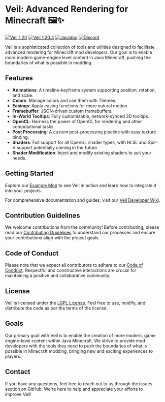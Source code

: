 # Veil: Advanced Rendering for Minecraft 🖼️✨

[![Veil 1.20](https://img.shields.io/maven-metadata/v?metadataUrl=https%3A%2F%2Fmaven.blamejared.com%2Ffoundry%2Fveil%2FVeil-common-1.20.1%2Fmaven-metadata.xml&label=Veil%201.20)](https://maven.blamejared.com/foundry/veil/Veil-common-1.20.1/)
[![Veil 1.20.4](https://img.shields.io/maven-metadata/v?metadataUrl=https%3A%2F%2Fmaven.blamejared.com%2Ffoundry%2Fveil%2FVeil-common-1.20.4%2Fmaven-metadata.xml&label=Veil%201.20.4)](https://maven.blamejared.com/foundry/veil/Veil-common-1.20.4/)
[![Javadoc](https://img.shields.io/badge/javadoc-latest-blue)](https://foundrymc.github.io/Veil/)
[![Discord](https://img.shields.io/discord/1022254439836430386.svg?label=Discord&logo=discord&color=blue)](https://discord.com/invite/2aqTX9QWKU)

Veil is a sophisticated collection of tools and utilities designed to facilitate advanced rendering for Minecraft mod developers. Our goal is to enable more modern game-engine level content in Java Minecraft, pushing the boundaries of what is possible in modding.

## Features

- **Animations**: A timeline-keyframe system supporting position, rotation, and scale.
- **Colors**: Manage colors and use them with Themes.
- **Easings**: Apply easing functions for more natural motion.
- **Framebuffer**: JSON-driven custom framebuffers.
- **In-World Tooltips**: Fully customizable, network-synced 3D tooltips.
- **OpenCL**: Harness the power of OpenCL for rendering and other computational tasks.
- **Post Processing**: A custom post-processing pipeline with easy texture binding.
- **Shaders**: Full support for all OpenGL shader types, with HLSL and Spir-V support potentially coming in the future.
- **Shader Modification**: Inject and modify existing shaders to suit your needs.

## Getting Started

Explore our [Example Mod](https://github.com/FoundryMC/veil-example-mod) to see Veil in action and learn how to integrate it into your projects.

For comprehensive documentation and guides, visit our [Veil Developer Wiki](https://github.com/FoundryMC/Veil/wiki).

## Contribution Guidelines

We welcome contributions from the community! Before contributing, please read our [Contributing Guidelines](CONTRIBUTING.md) to understand our processes and ensure your contributions align with the project goals.

## Code of Conduct

Please note that we expect all contributors to adhere to our [Code of Conduct](CODE_OF_CONDUCT.md). Respectful and constructive interactions are crucial for maintaining a positive and collaborative community.

## License

Veil is licensed under the [LGPL License](LICENSE). Feel free to use, modify, and distribute the code as per the terms of the license.

## Goals

Our primary goal with Veil is to enable the creation of more modern, game engine-level content within Java Minecraft. We strive to provide mod developers with the tools they need to push the boundaries of what is possible in Minecraft modding, bringing new and exciting experiences to players.

## Contact

If you have any questions, feel free to reach out to us through the issues section on GitHub. We're here to help and appreciate your efforts to improve Veil!
